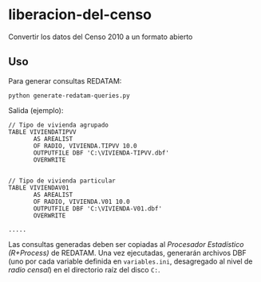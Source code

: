 liberacion-del-censo
====================

Convertir los datos del Censo 2010 a un formato abierto

## Uso

Para generar consultas REDATAM:

```
python generate-redatam-queries.py

```

Salida (ejemplo):

```
// Tipo de vivienda agrupado
TABLE VIVIENDATIPVV
       AS AREALIST
       OF RADIO, VIVIENDA.TIPVV 10.0
       OUTPUTFILE DBF 'C:\VIVIENDA-TIPVV.dbf'
       OVERWRITE


// Tipo de vivienda particular
TABLE VIVIENDAV01
       AS AREALIST
       OF RADIO, VIVIENDA.V01 10.0
       OUTPUTFILE DBF 'C:\VIVIENDA-V01.dbf'
       OVERWRITE

.....
```

Las consultas generadas deben ser copiadas al *Procesador Estadístico (R+Process)* de REDATAM. Una vez ejecutadas, generarán archivos DBF (uno por cada variable definida en `variables.ini`, desagregado al nivel de *radio censal*) en el directorio raíz del disco `C:`.
